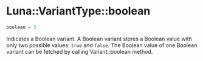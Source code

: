 # Luna::VariantType::boolean

```c++
boolean = 5
```

Indicates a Boolean variant. A Boolean variant stores a Boolean value with only two possible values: `true` and `false`. The Boolean value of one Boolean variant can be fetched by calling Variant::boolean method. 

